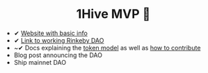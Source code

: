 <h1 align='center'>1Hive MVP 🐝</h1>

- ✔ [Website with basic info](https://1hive.github.io/mvp/)
- ✔ [Link to working Rinkeby DAO](https://rinkeby.aragon.org/#/0xe520428C232F6Da6f694b121181f907931fD2211)
- ~✔ Docs explaining the [token model](https://1hive.github.io/mvp/docs/community/handbook) as well as [how to contribute](https://1hive.github.io/mvp/docs/contributing/docs)
- Blog post announcing the DAO
- Ship mainnet DAO
